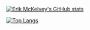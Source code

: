 
[![Erik McKelvey's GitHub stats](https://github-readme-stats.vercel.app/api?username=erik-mckelvey)](https://github.com/anuraghazra/github-readme-stats)

[![Top Langs](https://github-readme-stats.vercel.app/api/top-langs/?username=erik-mckelvey&langs_count=8)](https://github.com/anuraghazra/github-readme-stats)
